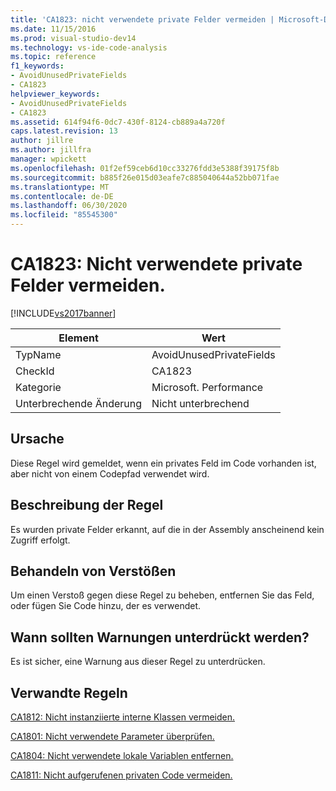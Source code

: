 ```yaml
---
title: 'CA1823: nicht verwendete private Felder vermeiden | Microsoft-Dokumentation'
ms.date: 11/15/2016
ms.prod: visual-studio-dev14
ms.technology: vs-ide-code-analysis
ms.topic: reference
f1_keywords:
- AvoidUnusedPrivateFields
- CA1823
helpviewer_keywords:
- AvoidUnusedPrivateFields
- CA1823
ms.assetid: 614f94f6-0dc7-430f-8124-cb889a4a720f
caps.latest.revision: 13
author: jillre
ms.author: jillfra
manager: wpickett
ms.openlocfilehash: 01f2ef59ceb6d10cc33276fdd3e5388f39175f8b
ms.sourcegitcommit: b885f26e015d03eafe7c885040644a52bb071fae
ms.translationtype: MT
ms.contentlocale: de-DE
ms.lasthandoff: 06/30/2020
ms.locfileid: "85545300"
---
```

# <a name="ca1823-avoid-unused-private-fields"></a>CA1823: Nicht verwendete private Felder vermeiden.
[!INCLUDE[vs2017banner](../includes/vs2017banner.md)]

|Element|Wert|
|-|-|
|TypName|AvoidUnusedPrivateFields|
|CheckId|CA1823|
|Kategorie|Microsoft. Performance|
|Unterbrechende Änderung|Nicht unterbrechend|

## <a name="cause"></a>Ursache
 Diese Regel wird gemeldet, wenn ein privates Feld im Code vorhanden ist, aber nicht von einem Codepfad verwendet wird.

## <a name="rule-description"></a>Beschreibung der Regel
 Es wurden private Felder erkannt, auf die in der Assembly anscheinend kein Zugriff erfolgt.

## <a name="how-to-fix-violations"></a>Behandeln von Verstößen
 Um einen Verstoß gegen diese Regel zu beheben, entfernen Sie das Feld, oder fügen Sie Code hinzu, der es verwendet.

## <a name="when-to-suppress-warnings"></a>Wann sollten Warnungen unterdrückt werden?
 Es ist sicher, eine Warnung aus dieser Regel zu unterdrücken.

## <a name="related-rules"></a>Verwandte Regeln
 [CA1812: Nicht instanziierte interne Klassen vermeiden.](../code-quality/ca1812-avoid-uninstantiated-internal-classes.md)

 [CA1801: Nicht verwendete Parameter überprüfen.](../code-quality/ca1801-review-unused-parameters.md)

 [CA1804: Nicht verwendete lokale Variablen entfernen.](../code-quality/ca1804-remove-unused-locals.md)

 [CA1811: Nicht aufgerufenen privaten Code vermeiden.](../code-quality/ca1811-avoid-uncalled-private-code.md)
